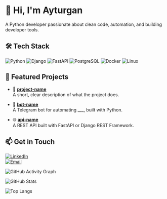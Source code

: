 # 👋 Hi, I'm Ayturgan

A Python developer passionate about clean code, automation, and building developer tools.

## 🛠️ Tech Stack

![Python](https://img.shields.io/badge/Python-3776AB?style=for-the-badge&logo=python&logoColor=white)
![Django](https://img.shields.io/badge/Django-092E20?style=for-the-badge&logo=django&logoColor=white)
![FastAPI](https://img.shields.io/badge/FastAPI-005571?style=for-the-badge&logo=fastapi&logoColor=white)
![PostgreSQL](https://img.shields.io/badge/PostgreSQL-316192?style=for-the-badge&logo=postgresql&logoColor=white)
![Docker](https://img.shields.io/badge/Docker-2496ED?style=for-the-badge&logo=docker&logoColor=white)
![Linux](https://img.shields.io/badge/Linux-FCC624?style=for-the-badge&logo=linux&logoColor=black)

## 🚀 Featured Projects

- 🔧 [**project-name**](https://github.com/your-username/project-name)  
  A short, clear description of what the project does.

- 🤖 [**bot-name**](https://github.com/your-username/bot-name)  
  A Telegram bot for automating ___, built with Python.

- 🌐 [**api-name**](https://github.com/your-username/api-name)  
  A REST API built with FastAPI or Django REST Framework.

## 📫 Get in Touch

[![LinkedIn](https://img.shields.io/badge/LinkedIn-0A66C2?style=flat&logo=linkedin&logoColor=white)](https://linkedin.com/in/karagulova-ayturgan)  
[![Email](https://img.shields.io/badge/Email-D14836?style=flat&logo=gmail&logoColor=white)](mailto:karagulovaayturgan@gmail.com)


![GitHub Activity Graph](https://github-readme-activity-graph.cyclic.app/graph?username=your-username&theme=github-compact)

![GitHub Stats](https://github-readme-stats.vercel.app/api?username=your-username&show_icons=true&theme=default)

![Top Langs](https://github-readme-stats.vercel.app/api/top-langs/?username=your-username&layout=compact)
